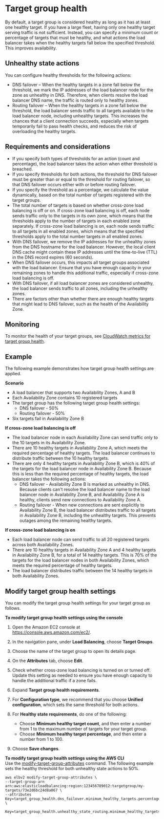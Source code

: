 # Target group health<a name="target-group-health"></a>

By default, a target group is considered healthy as long as it has at least one healthy target\. If you have a large fleet, having only one healthy target serving traffic is not sufficient\. Instead, you can specify a minimum count or percentage of targets that must be healthy, and what actions the load balancer takes when the healthy targets fall below the specified threshold\. This improves availability\.

## Unhealthy state actions<a name="unhealthy-state-actions"></a>

You can configure healthy thresholds for the following actions:
+ DNS failover – When the healthy targets in a zone fall below the threshold, we mark the IP addresses of the load balancer node for the zone as unhealthy in DNS\. Therefore, when clients resolve the load balancer DNS name, the traffic is routed only to healthy zones\.
+ Routing failover – When the healthy targets in a zone fall below the threshold, the load balancer sends traffic to all targets available to the load balancer node, including unhealthy targets\. This increases the chances that a client connection succeeds, especially when targets temporarily fail to pass health checks, and reduces the risk of overloading the healthy targets\.

## Requirements and considerations<a name="target-group-health-considerations"></a>
+ If you specify both types of thresholds for an action \(count and percentage\), the load balancer takes the action when either threshold is breached\.
+ If you specify thresholds for both actions, the threshold for DNS failover must be greater than or equal to the threshold for routing failover, so that DNS failover occurs either with or before routing failover\.
+ If you specify the threshold as a percentage, we calculate the value dynamically, based on the total number of targets registered with the target groups\.
+ The total number of targets is based on whether cross\-zone load balancing is off or on\. If cross\-zone load balancing is off, each node sends traffic only to the targets in its own zone, which means that the thresholds apply to the number of targets in each enabled zone separately\. If cross\-zone load balancing is on, each node sends traffic to all targets in all enabled zones, which means that the specified thresholds apply to the total number targets in all enabled zones\.
+ With DNS failover, we remove the IP addresses for the unhealthy zones from the DNS hostname for the load balancer\. However, the local client DNS cache might contain these IP addresses until the time\-to\-live \(TTL\) in the DNS record expires \(60 seconds\)\.
+ When DNS failover occurs, this impacts all target groups associated with the load balancer\. Ensure that you have enough capacity in your remaining zones to handle this additional traffic, especially if cross\-zone load balancing is off\.
+ With DNS failover, if all load balancer zones are considered unhealthy, the load balancer sends traffic to all zones, including the unhealthy zones\.
+ There are factors other than whether there are enough healthy targets that might lead to DNS failover, such as the health of the Availability Zone\.

## Monitoring<a name="target-group-health-monitoring"></a>

To monitor the health of your target groups, see [CloudWatch metrics for target group health](load-balancer-cloudwatch-metrics.md#target-group-health-metric-table)\.

## Example<a name="target-group-health-examples"></a>

The following example demonstrates how target group health settings are applied\.

**Scenario**
+ A load balancer that supports two Availability Zones, A and B
+ Each Availability Zone contains 10 registered targets
+ The target group has the following target group health settings:
  + DNS failover \- 50%
  + Routing failover \- 50%
+ Six targets fail in Availability Zone B

**If cross\-zone load balancing is off**
+ The load balancer node in each Availability Zone can send traffic only to the 10 targets in its Availability Zone\.
+ There are 10 healthy targets in Availability Zone A, which meets the required percentage of healthy targets\. The load balancer continues to distribute traffic between the 10 healthy targets\.
+ There are only 4 healthy targets in Availability Zone B, which is 40% of the targets for the load balancer node in Availability Zone B\. Because this is less than the required percentage of healthy targets, the load balancer takes the following actions:
  + DNS failover \- Availability Zone B is marked as unhealthy in DNS\. Because clients can't resolve the load balancer name to the load balancer node in Availability Zone B, and Availability Zone A is healthy, clients send new connections to Availability Zone A\.
  + Routing failover \- When new connections are sent explicitly to Availability Zone B, the load balancer distributes traffic to all targets in Availability Zone B, including the unhealthy targets\. This prevents outages among the remaining healthy targets\.

**If cross\-zone load balancing is on**
+ Each load balancer node can send traffic to all 20 registered targets across both Availability Zones\.
+ There are 10 healthy targets in Availability Zone A and 4 healthy targets in Availability Zone B, for a total of 14 healthy targets\. This is 70% of the targets for the load balancer nodes in both Availability Zones, which meets the required percentage of healthy targets\.
+ The load balancer distributes traffic between the 14 healthy targets in both Availability Zones\.

## Modify target group health settings<a name="modify-target-group-health-settings"></a>

You can modify the target group health settings for your target group as follows\.

**To modify target group health settings using the console**

1. Open the Amazon EC2 console at [https://console\.aws\.amazon\.com/ec2/](https://console.aws.amazon.com/ec2/)\.

1. In the navigation pane, under **Load Balancing**, choose **Target Groups**\.

1. Choose the name of the target group to open its details page\.

1. On the **Attributes** tab, choose **Edit**\.

1. Check whether cross\-zone load balancing is turned on or turned off\. Update this setting as needed to ensure you have enough capacity to handle the additional traffic if a zone fails\.

1. Expand **Target group health requirements**\.

1. For **Configuration type**, we recommend that you choose **Unified configuration**, which sets the same threshold for both actions\.

1. For **Healthy state requirements**, do one of the following:
   + Choose **Minimum healthy target count**, and then enter a number from 1 to the maximum number of targets for your target group\.
   + Choose **Minimum healthy target percentage**, and then enter a number from 1 to 100\.

1. Choose **Save changes**\.

**To modify target group health settings using the AWS CLI**  
Use the [modify\-target\-group\-attributes](https://docs.aws.amazon.com/cli/latest/reference/elbv2/modify-target-group-attributes.html) command\. The following example sets the healthy threshold for both unhealthy state actions to 50%\.

```
aws elbv2 modify-target-group-attributes \
--target-group-arn arn:aws:elasticloadbalancing:region:123456789012:targetgroup/my-targets/73e2d6bc24d8a067 \
--attributes Key=target_group_health.dns_failover.minimum_healthy_targets.percentage,Value=50 \
  Key=target_group_health.unhealthy_state_routing.minimum_healthy_targets.percentage,Value=50
```